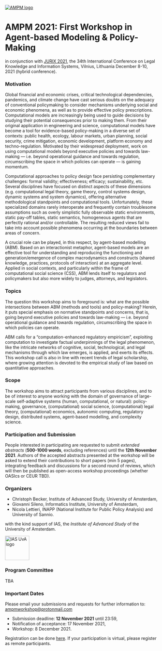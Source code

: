 [<img alt="AMPM logo" src="https://polder.center/wp-content/uploads/2021/10/AMPM-2021.png">](https://polder.center/2021/10/18/1st-workshop-in-agent-based-modeling-policy-making-ampm-2021-jurix-2021/)

# AMPM 2021: First Workshop in Agent-based Modeling & Policy-Making 
in conjunction with [JURIX 2021](https://jurix2021.mruni.eu/), the 34th International Conference on Legal
Knowledge and Information Systems, Vilnius, Lithuania
December 8-10, 2021 (hybrid conference).

### Motivation

Global financial and economic crises, critical technological dependencies, pandemics, and climate change have cast serious doubts on the adequacy of conventional policymaking to consider mechanisms underlying social and economic phenomena, as well as to provide effective policy prescriptions. Computational models are increasingly being used to guide decisions by studying their potential consequences prior to making them. From their original application in engineering and science, computational models have become a tool for evidence-based policy-making in a diverse set of contexts: public health, ecology, labour markets, urban planning, social security, crime mitigation, economic development, platform economy and techno-regulation. Motivated by their widespread deployment, work on using computational models beyond executive policies and towards law-making — i.e. beyond operational guidance and towards regulation, circumscribing the space in which policies can operate — is gaining momentum.

Computational approaches to policy design face persisting complementary challenges: formal validity; effectiveness; efficacy; sustainability, etc. Several disciplines have focused on distinct aspects of these dimensions (e.g. computational legal theory, game theory, control systems design, dynamic systems and system dynamics), offering alternative methodological standpoints and computational tools. Unfortunately, these specialized domains rarely interoperate and frequently contain troublesome assumptions such as overly simplistic fully observable static environments, static pay-off tables, static semantics, homogeneous agents that are perfectly rational and/or controllable. The resulting reduced views fail to take into account possible phenomena occurring at the boundaries between areas of concern.

A crucial role can be played, in this respect, by agent-based modelling (ABM). Based on an interactionist metaphor, agent-based models are an effective tool for understanding and reproducing the functioning and generation/emergence of complex macrodynamics and constructs (shared knowledge, practices, protocols of interaction) at an aggregate level. Applied in social contexts, and particularly within the frame of computational social science (CSS), ABM lends itself to regulators and policymakers but also more widely to judges, attorneys, and legislators.

### Topics

The question this workshop aims to foreground is: what are the possible intersections between ABM (methods and tools) and policy-making? Herein, it puts special emphasis on normative standpoints and concerns, that is, going beyond executive policies and towards law-making — i.e. beyond operational guidance and towards regulation, circumscribing the space in which policies can operate.

ABM calls for a “computation-enhanced regulatory empiricism”, exploiting computation to investigate factual underpinnings of the legal phenomenon, like the intricate networks of cognitive, social, technological, and legal mechanisms through which law emerges, is applied, and exerts its effects. This workshop call is also in line with recent trends of legal scholarship, where growing attention is devoted to the empirical study of law based on quantitative approaches.

### Scope

The workshop aims to attract participants from various disciplines, and to be of interest to anyone working with the domain of governance of large-scale self-adaptive systems (human, computational, or natural): policy-making, governance, (computational) social science, (computational) legal theory, (computational) economics, autonomic computing, regulatory design, distributed systems, agent-based modelling, and complexity science.

### Participation and Submission

People interested in participating are requested to submit *extended abstracts* (**500-1000 words**, excluding references) until the **12th November 2021**. Authors of the accepted abstracts presented at the workshop will be asked to extend their contributions to short papers (min 5 pages), integrating feedback and discussions for a second round of reviews, which will then be published as open-access workshop proceedings (whether OASIcs or CEUR TBD).

### Organizers

- Christoph Becker, Institute of Advanced Study, University of Amsterdam,
- Giovanni Sileno, Informatics Institute, University of Amsterdam,
- Nicola Lettieri, INAPP (National Institute for Public Policy Analysis) and University of Sannio.

with the kind support of IAS, the *Institute of Advanced Study* of the University of Amsterdam. 

<img alt="IAS UvA logo" src="https://pbs.twimg.com/profile_images/1234780957728788480/20Fuq6kP_400x400.jpg" width="80">

### Program Committee

TBA

### Important Dates

Please email your submissions and requests for further information to: [ampmworkshop@protonmail.com](mailto:ampmworkshop@protonmail.com)

- Submission deadline: **12 November 2021** until 23:59,
- Notification of acceptance: 17 November 2021,
- Workshop: 8 December 2021.

Registration can be done [here](https://jurix2021.mruni.eu/registration/). If your participation is virtual, please register as remote participants.
